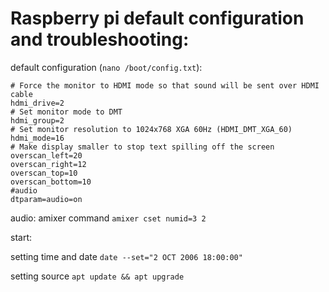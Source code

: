 # Raspberry pi default configuration and troubleshooting: 

default configuration (`nano /boot/config.txt`):


```
# Force the monitor to HDMI mode so that sound will be sent over HDMI cable
hdmi_drive=2
# Set monitor mode to DMT
hdmi_group=2
# Set monitor resolution to 1024x768 XGA 60Hz (HDMI_DMT_XGA_60)
hdmi_mode=16
# Make display smaller to stop text spilling off the screen
overscan_left=20
overscan_right=12
overscan_top=10
overscan_bottom=10
#audio
dtparam=audio=on
```


audio:
amixer command `amixer cset numid=3 2`


start:

setting time and date
`date --set="2 OCT 2006 18:00:00"`

setting source
`apt update && apt upgrade`



